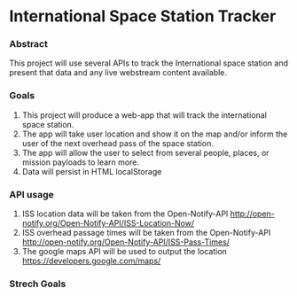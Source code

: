 # International Space Station Tracker

### Abstract

This project will use several APIs to track the International space station and present that data and any live webstream content available.

### Goals

1) This project will produce a web-app that will track the international space station.
2) The app will take user location and show it on the map and/or inform the user of the next overhead pass of the space station.
3) The app will allow the user to select from several people, places, or mission payloads to learn more.
4) Data will persist in HTML localStorage

### API usage

1) ISS location data will be taken from the Open-Notify-API http://open-notify.org/Open-Notify-API/ISS-Location-Now/
2) ISS overhead passage times will be taken from the Open-Notify-API http://open-notify.org/Open-Notify-API/ISS-Pass-Times/
3) The google maps API will be used to output the location https://developers.google.com/maps/

### Strech Goals
